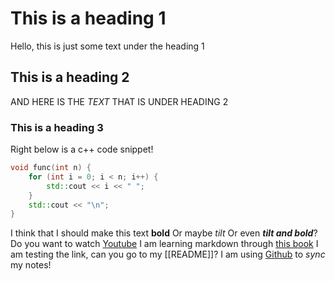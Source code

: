 # This is a heading 1
Hello, this is just some text under the heading 1
## This is a heading 2
AND HERE IS THE *TEXT* THAT IS UNDER HEADING 2
### This is a heading 3
Right below is a c++ code snippet!
```cpp
void func(int n) {
	for (int i = 0; i < n; i++) {
		std::cout << i << " ";
	}
	std::cout << "\n";
}
```

I think that I should make this text **bold**
Or maybe *tilt*
Or even ***tilt and bold***?
Do you want to watch [Youtube](https://youtube.com)
I am learning markdown through [this book](https://dl.icdst.org/pdfs/files3/c79990b0b853932d36ddc117ce2503e3.pdf)
I am testing the link, can you go to my [[README]]?
I am using [Github](https://github.com) to *sync* my notes!